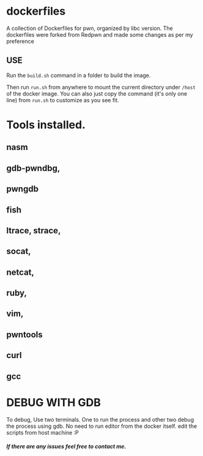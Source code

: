 # dockerfiles

A collection of Dockerfiles for pwn, organized by libc version. The dockerfiles were forked from Redpwn and made some changes as per my preference
 

## USE

Run the `build.sh` command in a folder to build the image. 

Then run `run.sh` from anywhere to mount the current directory under `/host` of the docker image. You can also just copy the command (it's only one line) from `run.sh` to customize as you see fit.  

# Tools installed.



## nasm
## gdb-pwndbg,
## pwngdb
## fish
## ltrace, strace,
## socat,
## netcat,
## ruby,
## vim,
## pwntools
## curl
## gcc

# DEBUG WITH GDB

To debug, Use two terminals.
One to run the process and other two debug the process using gdb.
No need to run editor from the docker itself. edit the scripts from host machine :P

##### If there are any issues feel free to contact me.
